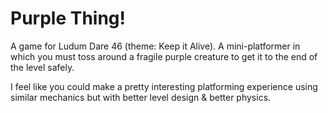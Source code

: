 # Purple Thing!

A game for Ludum Dare 46 (theme: Keep it Alive).  A mini-platformer in which
you must toss around a fragile purple creature to get it to the end of the
level safely.

I feel like you could make a pretty interesting platforming experience using
similar mechanics but with better level design & better physics.
